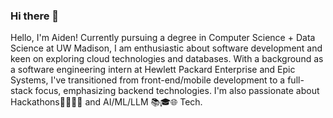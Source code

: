 ### Hi there 👋

<!--
**AidenCohen31/AidenCohen31** is a ✨ _special_ ✨ repository because its `README.md` (this file) appears on your GitHub profile.

Here are some ideas to get you started:

- 🔭 I’m currently working on ...
- 🌱 I’m currently learning ...
- 👯 I’m looking to collaborate on ...
- 🤔 I’m looking for help with ...
- 💬 Ask me about ...
- 📫 How to reach me: ...
- 😄 Pronouns: ...
- ⚡ Fun fact: ...
-->
Hello, I'm Aiden! Currently pursuing a degree in Computer Science + Data Science at UW Madison, I am enthusiastic about software development and keen on exploring cloud technologies and databases. With a background as a software engineering intern at Hewlett Packard Enterprise and Epic Systems, I've transitioned from front-end/mobile development to a full-stack focus, emphasizing backend technologies. I'm also passionate about Hackathons🚀👩‍💻✨ and AI/ML/LLM 📚🎓🌐 Tech.




